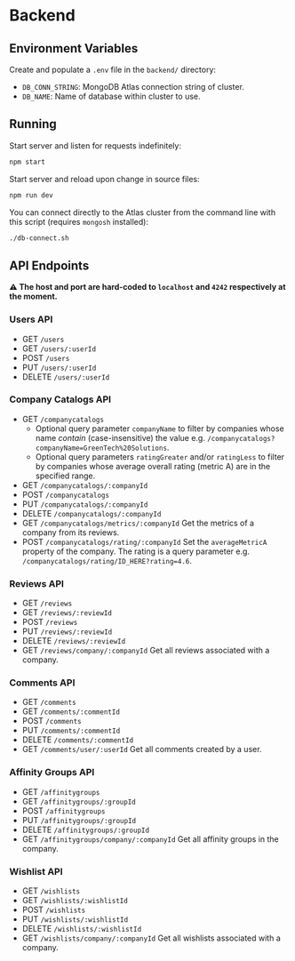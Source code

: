 # Backend


## Environment Variables

Create and populate a `.env` file in the `backend/` directory:

* `DB_CONN_STRING`: MongoDB Atlas connection string of cluster.
* `DB_NAME`: Name of database within cluster to use.


## Running

Start server and listen for requests indefinitely:

```sh
npm start
```

Start server and reload upon change in source files:

```sh
npm run dev
```

You can connect directly to the Atlas cluster from the command line with this
script (requires `mongosh` installed):

```sh
./db-connect.sh
```


## API Endpoints

**:warning: The host and port are hard-coded to `localhost` and `4242`
respectively at the moment.**


### Users API

* GET `/users`
* GET `/users/:userId`
* POST `/users`
* PUT `/users/:userId`
* DELETE `/users/:userId`


### Company Catalogs API

* GET `/companycatalogs`
  * Optional query parameter `companyName` to filter by companies whose name
    *contain* (case-insensitive) the value e.g.
    `/companycatalogs?companyName=GreenTech%20Solutions`.
  * Optional query parameters `ratingGreater` and/or `ratingLess` to filter by
    companies whose average overall rating (metric A) are in the specified
    range.
* GET `/companycatalogs/:companyId`
* POST `/companycatalogs`
* PUT `/companycatalogs/:companyId`
* DELETE `/companycatalogs/:companyId`
* GET `/companycatalogs/metrics/:companyId` Get the metrics of a company from
  its reviews.
* POST `/companycatalogs/rating/:companyId` Set the `averageMetricA` property of
  the company. The rating is a query parameter e.g.
  `/companycatalogs/rating/ID_HERE?rating=4.6`.

### Reviews API

* GET `/reviews`
* GET `/reviews/:reviewId`
* POST `/reviews`
* PUT `/reviews/:reviewId`
* DELETE `/reviews/:reviewId`
* GET `/reviews/company/:companyId` Get all reviews associated with a company.


### Comments API

* GET `/comments`
* GET `/comments/:commentId`
* POST `/comments`
* PUT `/comments/:commentId`
* DELETE `/comments/:commentId`
* GET `/comments/user/:userId` Get all comments created by a user.


### Affinity Groups API

* GET `/affinitygroups`
* GET `/affinitygroups/:groupId`
* POST `/affinitygroups`
* PUT `/affinitygroups/:groupId`
* DELETE `/affinitygroups/:groupId`
* GET `/affinitygroups/company/:companyId` Get all affinity groups in the
  company.


### Wishlist API

* GET `/wishlists`
* GET `/wishlists/:wishlistId`
* POST `/wishlists`
* PUT `/wishlists/:wishlistId`
* DELETE `/wishlists/:wishlistId`
* GET `/wishlists/company/:companyId` Get all wishlists associated with a
  company.
